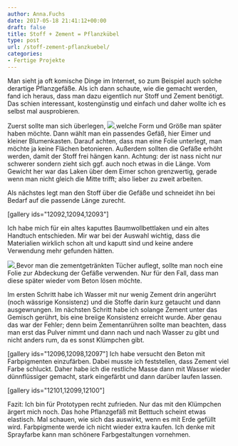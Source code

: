 ```yaml
---
author: Anna.Fuchs
date: 2017-05-18 21:41:12+00:00
draft: false
title: Stoff + Zement = Pflanzkübel
type: post
url: /stoff-zement-pflanzkuebel/
categories:
- Fertige Projekte
---
```


Man sieht ja oft komische Dinge im Internet, so zum Beispiel auch solche derartige Pflanzgefäße.
Als ich dann schaute, wie die gemacht werden, fand ich heraus, dass man dazu eigentlich nur Stoff und Zement benötigt. Das schien interessant, kostengünstig und einfach und daher wollte ich es selbst mal ausprobieren.
<!-- more -->


Zuerst sollte man sich überlegen, [![](/wp-content/uploads/2017/05/DSC_0097-e1495141076344-300x159.jpg)
](/stoff-zement-pflanzkuebel/dsc_0097/)welche Form und Größe man später haben möchte. Dann wählt man ein passendes Gefäß, hier Eimer und kleiner Blumenkasten. Darauf achten, dass man eine Folie unterlegt, man möchte ja keine Flächen betonieren. Außerdem sollten die Gefäße erhöht werden, damit der Stoff frei hängen kann. Achtung: der ist nass nicht nur schwerer sondern zieht sich ggf. auch noch etwas in die Länge. Vom Gewicht her war das Laken über dem Eimer schon grenzwertig, gerade wenn man nicht gleich die Mitte trifft; also lieber zu zweit arbeiten.

Als nächstes legt man den Stoff über die Gefäße und schneidet ihn bei Bedarf auf die passende Länge zurecht.

[gallery ids="12092,12094,12093"]

Ich habe mich für ein altes kaputtes Baumwollbettlaken und ein altes Handtuch entschieden. Mir war bei der Auswahl wichtig, dass die Materialien wirklich schon alt und kaputt sind und keine andere Verwendung mehr gefunden hätten.



[![](/wp-content/uploads/2017/05/DSC_0102-e1495142014245-300x245.jpg)
](/stoff-zement-pflanzkuebel/dsc_0102/)Bevor man die zementgetränkten Tücher auflegt, sollte man noch eine Folie zur Abdeckung der Gefäße verwenden. Nur für den Fall, dass man diese später wieder vom Beton lösen möchte.


Im ersten Schritt habe ich Wasser mit nur wenig Zement drin angerührt (noch wässrige Konsistenz) und die Stoffe darin kurz getaucht und dann ausgewrungen. Im nächsten Schritt habe ich solange Zement unter das Gemisch gerührt, bis eine breiige Konsistenz erreicht wurde. Aber genau das war der Fehler; denn beim Zementanrühren sollte man beachten, dass man erst das Pulver nimmt und dann nach und nach Wasser zu gibt und nicht anders rum, da es sonst Klümpchen gibt.

[gallery ids="12096,12098,12097"]
Ich habe versucht den Beton mit Farbpigmenten einzufärben. Dabei musste ich feststellen, dass Zement viel Farbe schluckt. Daher habe ich die restliche Masse dann mit Wasser wieder dünnflüssiger gemacht, stark eingefärbt und dann darüber laufen lassen.

[gallery ids="12101,12099,12100"]

Fazit: Ich bin für Prototypen recht zufrieden. Nur das mit den Klümpchen ärgert mich noch.
Das hohe Pflanzgefäß mit Betttuch scheint etwas elastisch. Mal schauen, wie sich das auswirkt, wenn es mit Erde gefüllt wird.
Farbpigmente werde ich nicht wieder extra kaufen. Ich denke mit Sprayfarbe kann man schönere Farbgestaltungen vornehmen.
